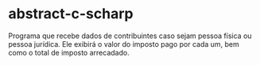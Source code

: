 # abstract-c-scharp
Programa que recebe dados de contribuintes caso sejam pessoa física ou pessoa jurídica.
Ele exibirá o valor do imposto pago por cada um, bem como o total de imposto arrecadado.
